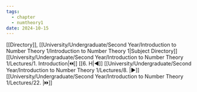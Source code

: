 ```yaml
---
tags:
  - chapter
  - numtheory1
date: 2024-10-15
---
```

[[Directory]], [[University/Undergraduate/Second Year/Introduction to Number Theory 1/Introduction to Number Theory 1|Subject Directory]]
[[University/Undergraduate/Second Year/Introduction to Number Theory 1/Lectures/1. Introduction|🞀🞀]] [[6. H|◀]] [[University/Undergraduate/Second Year/Introduction to Number Theory 1/Lectures/8. |▶]] [[University/Undergraduate/Second Year/Introduction to Number Theory 1/Lectures/22. |🞂🞂]]
# 
## 
### 